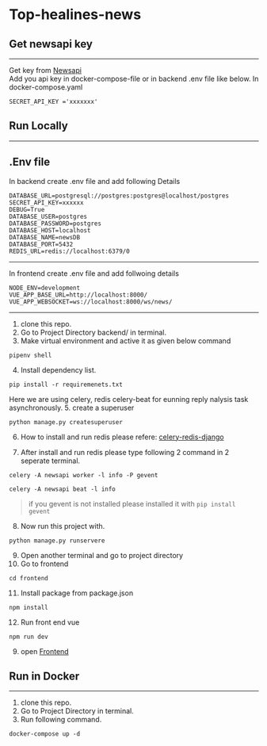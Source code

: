 # Top-healines-news
## Get newsapi key 
---
  Get key from [Newsapi](https://newsapi.org/docs/endpoints/top-headlines)   
  Add you api key in docker-compose-file or in backend .env file like below.
   In docker-compose.yaml
```
SECRET_API_KEY ='xxxxxxx'
```

## Run Locally   
---
   ## .Env file   
   In backend create .env file and add following Details
```
DATABASE_URL=postgresql://postgres:postgres@localhost/postgres
SECRET_API_KEY=xxxxxx
DEBUG=True
DATABASE_USER=postgres
DATABASE_PASSWORD=postgres
DATABASE_HOST=localhost
DATABASE_NAME=newsDB
DATABASE_PORT=5432
REDIS_URL=redis://localhost:6379/0
```
  ---
  In frontend create .env file and add follwoing details
```
NODE_ENV=development
VUE_APP_BASE_URL=http://localhost:8000/
VUE_APP_WEBSOCKET=ws://localhost:8000/ws/news/
```
---

1. clone this repo.
2. Go to Project Directory backend/ in terminal. 
3. Make virtual environment and active it as given below command
```
pipenv shell
```
4. Install dependency list.
```
pip install -r requiremenets.txt
```
Here we are using celery, redis celery-beat for eunning reply nalysis task asynchronously.
5. create a superuser
```
python manage.py createsuperuser
```
6. How to install and run redis please refere: [celery-redis-django](https://www.codingforentrepreneurs.com/blog/celery-redis-django)

7. After install  and run redis please type following 2 command in 2 seperate terminal.
```
celery -A newsapi worker -l info -P gevent

celery -A newsapi beat -l info
```
> if you gevent is   not installed please installed it with ``` pip install gevent ```

8. Now run this project with.
```
python manage.py runservere
```
9. Open another terminal and go to project directory
10. Go to frontend
```
cd frontend
```
11. Install package from package.json
```
npm install
```
12. Run front end vue
```
npm run dev
```
9. open [Frontend](http://localhost:8080/)

## Run in Docker
---
1. clone this repo.
2. Go to Project Directory in terminal.
3. Run following command.
```
docker-compose up -d
```
